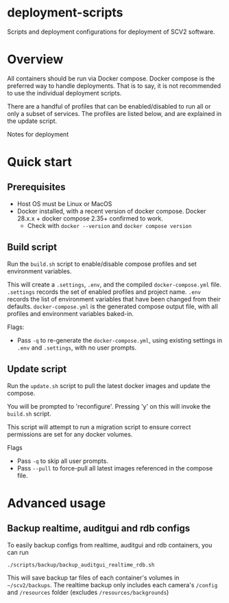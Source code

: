# deployment-scripts

Scripts and deployment configurations for deployment of SCV2 software.

# Overview

All containers should be run via Docker compose. Docker compose is the preferred
way to handle deployments. That is to say, it is not recommended to use the
individual deployment scripts.

There are a handful of profiles that can be enabled/disabled to run all or only
a subset of services. The profiles are listed below, and are explained in the
update script.

Notes for deployment

# Quick start

## Prerequisites

- Host OS must be Linux or MacOS
- Docker installed, with a recent version of docker compose. Docker 28.x.x + docker compose 2.35+ confirmed to work.
  - Check with `docker --version` and `docker compose version`

## Build script

Run the `build.sh` script to enable/disable compose profiles and set environment variables.

This will create a `.settings`, `.env`, and the compiled `docker-compose.yml` file.
`.settings` records the set of enabled profiles and project name.
`.env` records the list of environment variables that have been changed from their defaults.
`docker-compose.yml` is the generated compose output file, with all profiles and environment variables baked-in.

Flags:

- Pass `-q` to re-generate the `docker-compose.yml`, using existing settings in `.env` and `.settings`, with no user prompts.

## Update script

Run the `update.sh` script to pull the latest docker images and update the compose.

You will be prompted to 'reconfigure'. Pressing 'y' on this will invoke the `build.sh` script.

This script will attempt to run a migration script to ensure correct permissions are set for any docker volumes.

Flags

- Pass `-q` to skip all user prompts.
- Pass `--pull` to force-pull all latest images referenced in the compose file.

# Advanced usage

## Backup realtime, auditgui and rdb configs

To easily backup configs from realtime, auditgui and rdb containers, you can run

```bash
./scripts/backup/backup_auditgui_realtime_rdb.sh
```

This will save backup tar files of each container's volumes in `~/scv2/backups`. The realtime backup only includes each camera's `/config` and `/resources` folder (excludes `/resources/backgrounds`)
